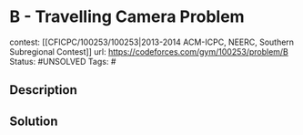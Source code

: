 # B - Travelling Camera Problem

contest: [[CFICPC/100253/100253|2013-2014 ACM-ICPC, NEERC, Southern Subregional Contest]]
url: https://codeforces.com/gym/100253/problem/B
Status: #UNSOLVED
Tags: #

## Description

## Solution

